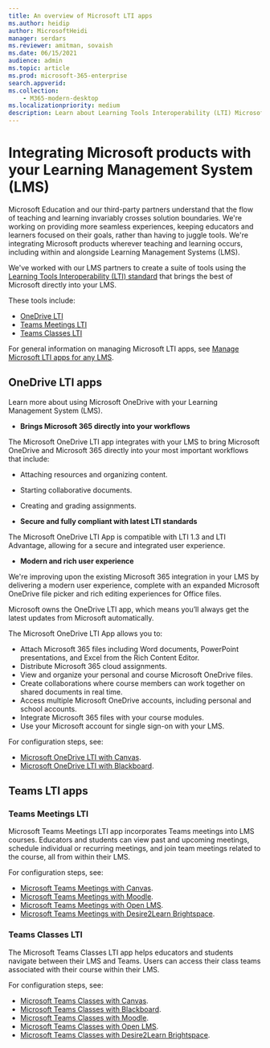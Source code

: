 ```yaml
---
title: An overview of Microsoft LTI apps
ms.author: heidip
author: MicrosoftHeidi
manager: serdars
ms.reviewer: amitman, sovaish
ms.date: 06/15/2021
audience: admin
ms.topic: article
ms.prod: microsoft-365-enterprise
search.appverid: 
ms.collection: 
    - M365-modern-desktop
ms.localizationpriority: medium
description: Learn about Learning Tools Interoperability (LTI) Microsoft apps, and how they will help educators when integrating Microsoft apps into their Learning Management System (LMS).
---
```


# Integrating Microsoft products with your Learning Management System (LMS)

Microsoft Education and our third-party partners understand that the flow of teaching and learning invariably crosses solution boundaries. We're working on providing more seamless experiences, keeping educators and learners focused on their goals, rather than having to juggle tools. We're integrating Microsoft products wherever teaching and learning occurs, including within and alongside Learning Management Systems (LMS).

We've worked with our LMS partners to create a suite of tools using the [Learning Tools Interoperability (LTI) standard](https://www.imsglobal.org/activity/learning-tools-interoperability) that brings the best of Microsoft directly into your LMS.

These tools include:

- [OneDrive LTI](#onedrive-lti-apps)
- [Teams Meetings LTI](#teams-meetings-lti)
- [Teams Classes LTI](#teams-classes-lti)

For general information on managing Microsoft LTI apps, see [Manage Microsoft LTI apps for any LMS](manage-microsoft-one-lti.md).

## OneDrive LTI apps

Learn more about using Microsoft OneDrive with your Learning Management System (LMS).

- **Brings Microsoft 365 directly into your workflows**

The Microsoft OneDrive LTI app integrates with your LMS to bring Microsoft OneDrive and Microsoft 365 directly into your most important workflows that include:

- Attaching resources and organizing content.
- Starting collaborative documents.
- Creating and grading assignments.

- **Secure and fully compliant with latest LTI standards**

The Microsoft OneDrive LTI App is compatible with LTI 1.3 and LTI Advantage, allowing for a secure and integrated user experience.

- **Modern and rich user experience**

We're improving upon the existing Microsoft 365 integration in your LMS by delivering a modern user experience, complete with an expanded Microsoft OneDrive file picker and rich editing experiences for Office files.

Microsoft owns the OneDrive LTI app, which means you’ll always get the latest updates from Microsoft automatically.

The Microsoft OneDrive LTI App allows you to:

- Attach Microsoft 365 files including Word documents, PowerPoint presentations, and Excel from the Rich Content Editor.
- Distribute Microsoft 365 cloud assignments.
- View and organize your personal and course Microsoft OneDrive files.
- Create collaborations where course members can work together on shared documents in real time.
- Access multiple Microsoft OneDrive accounts, including personal and school accounts.
- Integrate Microsoft 365 files with your course modules.
- Use your Microsoft account for single sign-on with your LMS.

For configuration steps, see:

- [Microsoft OneDrive LTI with Canvas](onedrive-lti.md).
- [Microsoft OneDrive LTI with Blackboard](onedrive-lti-blackboard.md).

## Teams LTI apps

### Teams Meetings LTI

Microsoft Teams Meetings LTI app incorporates Teams meetings into LMS courses. Educators and students can view past and upcoming meetings, schedule individual or recurring meetings, and join team meetings related to the course, all from within their LMS.

For configuration steps, see:

- [Microsoft Teams Meetings with Canvas](teams-meetings-with-canvas.md).
- [Microsoft Teams Meetings with Moodle](teams-classes-meetings-with-moodle.md).
- [Microsoft Teams Meetings with Open LMS](open-lms-teams-classes-and-meetings.md).
- [Microsoft Teams Meetings with Desire2Learn Brightspace](teams-classes-meetings-with-brightspace.md).

### Teams Classes LTI

The Microsoft Teams Classes LTI app helps educators and students navigate between their LMS and Teams. Users can access their class teams associated with their course within their LMS.

For configuration steps, see:

- [Microsoft Teams Classes with Canvas](teams-classes-with-canvas.md).
- [Microsoft Teams Classes with Blackboard](teams-classes-with-blackboard.md).
- [Microsoft Teams Classes with Moodle](teams-classes-meetings-with-moodle.md).
- [Microsoft Teams Classes with Open LMS](open-lms-teams-classes-and-meetings.md).
- [Microsoft Teams Classes with Desire2Learn Brightspace](teams-classes-meetings-with-brightspace.md).
